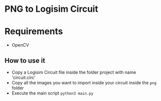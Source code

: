 # PNG to Logisim Circuit

# Requirements
- OpenCV

## How to use it
- Copy a Logisim Circuit file inside the folder project with name 'circuit.circ'
- Copy all the images you want to import inside your circuit inside the `png` folder
- Execute the main script `python3 main.py`
